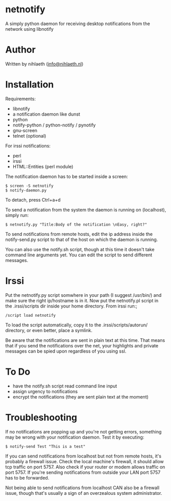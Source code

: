 netnotify
=========

A simply python daemon for receiving desktop notifications from the network using libnotify


Author
==========

Written by nihlaeth (info@nihlaeth.nl)

Installation
==========

Requirements:
* libnotify
* a notification daemon like dunst
* python
* notify-python / python-notify / pynotify
* gnu-screen
* telnet (optional)

For irssi notifications:
* perl
* irssi
* HTML::Entities (perl module)

The notification daemon has to be started inside a screen:

	$ screen -S netnotify
	$ notify-daemon.py

To detach, press Ctrl+a+d

To send a notification from the system the daemon is running on (localhost), simply run:

	$ netnotify.py "Title:Body of the notification \nEasy, right?"

To send notifications from remote hosts, edit the ip address inside the notify-send.py script to
that of the host on which the daemon is running.

You can also use the notify.sh script, though at this time it doesn't take command line arguments yet.
You can edit the script to send different messages.

Irssi
=========
Put the netnotify.py script somwhere in your path (I suggest  /usr/bin/) and make sure the right ip/hostname
is in it. Now put the netnotify.pl script in the .irssi/scripts dir inside your home directory. From irssi run:;

	/script load netnotify

To load the script automatically, copy it to the .irssi/scripts/autorun/ directory, or even better, place a 
symlink.

Be aware that the notifications are sent in plain text at this time. That means that if you send the notifications
over the net, your highlights and private messages can be spied upon regardless of you using ssl.

To Do
==========
* have the notify.sh script read command line input
* assign urgency to notifications
* encrypt the notifications (they are sent plain text at the moment)


Troubleshooting
==========
If no notifications are popping up and you're not getting errors, something may be wrong with your
notification daemon. Test it by executing:

	$ notify-send Test "This is a test"

If you can send notifications from localhost but not from remote hosts, it's probably a firewall issue.
Check the local machine's firewall, it should allow tcp traffic on port 5757. Also check if your router
or modem allows traffic on port 5757. If you're sending notifications from outside your LAN port 5757 
has to be forwarded.

Not being able to send notifications from localhost CAN also be a firewall issue, though that's usually
a sign of an overzealous system administrator.
